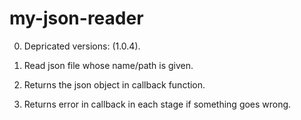 # my-json-reader

0. Depricated versions: (1.0.4).

1. Read json file whose name/path is given.
2. Returns the json object in callback function.
3. Returns error in callback in each stage if something goes wrong.